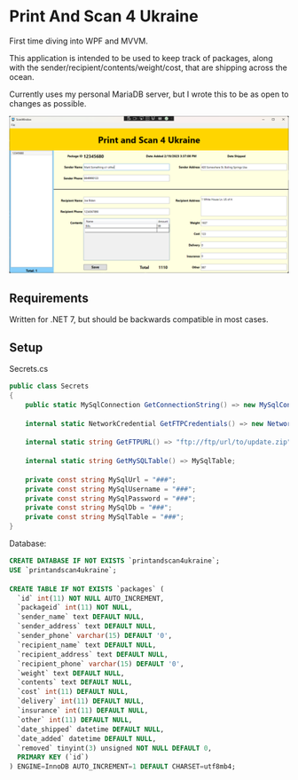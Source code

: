 # Print And Scan 4 Ukraine

First time diving into WPF and MVVM.

This application is intended to be used to keep track of packages, along with the sender/recipient/contents/weight/cost, that are shipping across the ocean.

Currently uses my personal MariaDB server, but I wrote this to be as open to changes as possible.

<img src="https://github.com/miroppb/PrintAndScan4Ukraine/blob/master/PrintAndScan4Ukraine/Images/ScanWindow.png?raw=true" alt="Screenshot" width="700"/>

## Requirements
Written for .NET 7, but should be backwards compatible in most cases.

## Setup
Secrets.cs
```csharp
public class Secrets
{
    public static MySqlConnection GetConnectionString() => new MySqlConnection($"Server={MySqlUrl};Database={MySqlDb};Uid={MySqlUsername};Pwd={MySqlPassword};");

    internal static NetworkCredential GetFTPCredentials() => new NetworkCredential("###", "###");

    internal static string GetFTPURL() => "ftp://ftp/url/to/update.zip";

    internal static string GetMySQLTable() => MySqlTable;

    private const string MySqlUrl = "###";
    private const string MySqlUsername = "###";
    private const string MySqlPassword = "###";
    private const string MySqlDb = "###";
    private const string MySqlTable = "###";
}
```

Database:
```sql
CREATE DATABASE IF NOT EXISTS `printandscan4ukraine`;
USE `printandscan4ukraine`;

CREATE TABLE IF NOT EXISTS `packages` (
  `id` int(11) NOT NULL AUTO_INCREMENT,
  `packageid` int(11) NOT NULL,
  `sender_name` text DEFAULT NULL,
  `sender_address` text DEFAULT NULL,
  `sender_phone` varchar(15) DEFAULT '0',
  `recipient_name` text DEFAULT NULL,
  `recipient_address` text DEFAULT NULL,
  `recipient_phone` varchar(15) DEFAULT '0',
  `weight` text DEFAULT NULL,
  `contents` text DEFAULT NULL,
  `cost` int(11) DEFAULT NULL,
  `delivery` int(11) DEFAULT NULL,
  `insurance` int(11) DEFAULT NULL,
  `other` int(11) DEFAULT NULL,
  `date_shipped` datetime DEFAULT NULL,
  `date_added` datetime DEFAULT NULL,
  `removed` tinyint(3) unsigned NOT NULL DEFAULT 0,
  PRIMARY KEY (`id`)
) ENGINE=InnoDB AUTO_INCREMENT=1 DEFAULT CHARSET=utf8mb4;
```